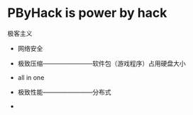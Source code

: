 # PByHack is power by hack

极客主义

*   网络安全

*   极致压缩————————软件包（游戏程序）占用硬盘大小

*   all in one

*   极致性能————————分布式

*   
